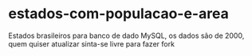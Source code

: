 # estados-com-populacao-e-area
Estados brasileiros para banco de dado MySQL, os dados são de 2000, quem quiser atualizar sinta-se livre para fazer fork
